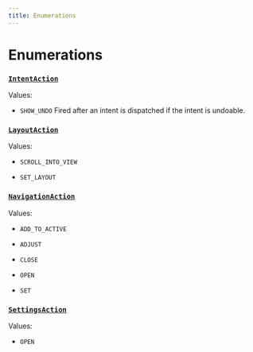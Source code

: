 ```yaml
---
title: Enumerations
---
```

# Enumerations
### [`IntentAction`](https://github.com/dxos/dxos/blob/ee0bfefcb/packages/sdk/app-framework/src/plugins/IntentPlugin/provides.ts#L30)



Values:
- `SHOW_UNDO` Fired after an intent is dispatched if the intent is undoable.


### [`LayoutAction`](https://github.com/dxos/dxos/blob/ee0bfefcb/packages/sdk/app-framework/src/plugins/common/layout.ts#L90)



Values:
- `SCROLL_INTO_VIEW` 

- `SET_LAYOUT` 


### [`NavigationAction`](https://github.com/dxos/dxos/blob/ee0bfefcb/packages/sdk/app-framework/src/plugins/common/navigation.ts#L100)



Values:
- `ADD_TO_ACTIVE` 

- `ADJUST` 

- `CLOSE` 

- `OPEN` 

- `SET` 


### [`SettingsAction`](https://github.com/dxos/dxos/blob/ee0bfefcb/packages/sdk/app-framework/src/plugins/common/settings.ts#L20)



Values:
- `OPEN` 


